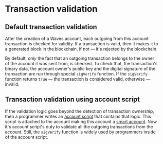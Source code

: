 # Transaction validation

## Default transaction validation

After the creation of a Waves account, each outgoing from this account transaction is checked for validity. If a transaction is valid, then it makes it to a generated block in the blockchain, if not — it's rejected by the blockchain.

By default, _only_ the fact that an outgoing transaction belongs to the owner of the account it was sent from, is checked. To check that, the transaction's binary data, the account owner's public key and the digital signature of the transaction are run through special `sigVerify` function. If the `sigVerify` function returns `true` — the transaction is considered valid, otherwise — invalid.

## Transaction validation using account script

If the validation logic goes beyond the detection of transaction ownership, then a programmer writes an [account script](/ride/script/script-types/account-script.md) that contains that logic. This script is attached to the account making this account a [smart account](/blockchain/account/smart-account.md). Now it's account script's duty to validate all the outgoing transactions from the account. Still, the `sigVerify` function is widely used by programmers inside of the account script.
